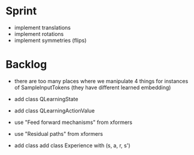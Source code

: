 # Sprint

- implement translations
- implement rotations
- implement symmetries (flips)

# Backlog

- there are too many places where we manipulate 4 things for instances of SampleInputTokens (they have different learned embedding)
- add class QLearningState
- add class QLearningActionValue

- use "Feed forward mechanisms" from xformers
- use "Residual paths" from xformers
- add class add class Experience with (s, a, r, s')
